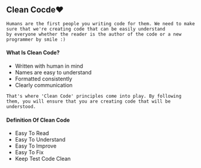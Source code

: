 ## Clean Cocde❤️

```
Humans are the first people you writing code for them. We need to make sure that we're creating code that can be easily understand 
by everyone whether the reader is the author of the code or a new programmer by smile :)
```
#### What Is Clean Code?

* Written with human in mind                                              
* Names are easy to understand                                            
* Formatted consistently                                               
* Clearly communication

```
That's where 'Clean Code' principles come into play. By following them, you will ensure that you are creating code that will be 
understood.
```

#### Definition Of Clean Code

* Easy To Read
* Easy To Understand
* Easy To Improve
* Easy To Fix
* Keep Test Code Clean


